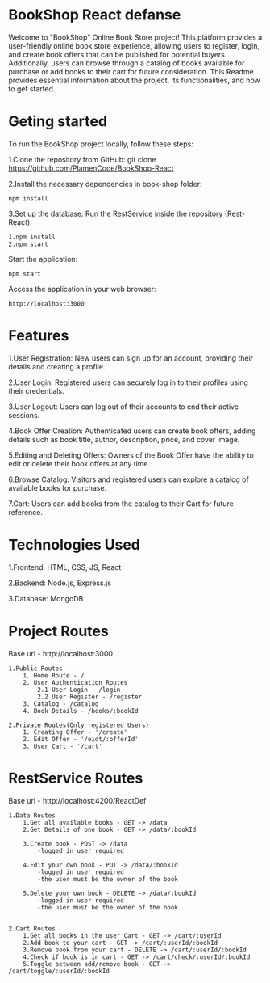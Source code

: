 # BookShop React defanse

Welcome to "BookShop" Online Book Store project! This platform provides a user-friendly online book store experience, allowing users to register, login, and create book offers that can be published for potential buyers. Additionally, users can browse through a catalog of books available for purchase or add books to their cart for future consideration. This Readme provides essential information about the project, its functionalities, and how to get started.

# Geting started

To run the BookShop project locally, follow these steps:

1.Clone the repository from 
GitHub: git clone <https://github.com/PlamenCode/BookShop-React>

2.Install the necessary dependencies in book-shop folder:

    npm install

3.Set up the database:
Run the RestService inside the repository (Rest-React): 

    1.npm install 
    2.npm start

Start the application:

    npm start

Access the application in your web browser:

    http://localhost:3000


# Features
1.User Registration: New users can sign up for an account, providing their details and creating a profile.

2.User Login: Registered users can securely log in to their profiles using their credentials.

3.User Logout: Users can log out of their accounts to end their active sessions.

4.Book Offer Creation: Authenticated users can create book offers, adding details such as book title, author, description, price, and cover image.

5.Editing and Deleting Offers: Owners of the Book Offer have the ability to edit or delete their book offers at any time.


6.Browse Catalog: Visitors and registered users can explore a catalog of available books for purchase.

7.Cart: Users can add books from the catalog to their Cart for future reference.

# Technologies Used
1.Frontend: HTML, CSS, JS, React

2.Backend: Node.js, Express.js

3.Database: MongoDB

# Project Routes
Base url - http://localhost:3000

    1.Public Routes
        1. Home Route - /
        2. User Authentication Routes
            2.1 User Login - /login
            2.2 User Register - /register
        3. Catalog - /catalog
        4. Book Details - /books/:bookId

    2.Private Routes(Only registered Users)
        1. Creating Offer - '/create'
        2. Edit Offer - '/eidt/:offerId'
        3. User Cart - '/cart'


# RestService Routes
Base url - http://localhost:4200/ReactDef

    1.Data Routes
        1.Get all available books - GET -> /data
        2.Get Details of one book - GET -> /data/:bookId

        3.Create book - POST -> /data
            -logged in user required

        4.Edit your own book - PUT -> /data/:bookId
            -logged in user required
            -the user must be the owner of the book

        5.Delete your own book - DELETE -> /data/:bookId
            -logged in user required
            -the user must be the owner of the book


    2.Cart Routes
        1.Get all books in the user Cart - GET -> /cart/:userId
        2.Add book to your cart - GET -> /cart/:userId/:bookId
        3.Remove book from your cart - DELETE -> /cart/:userId/:bookId
        4.Check if book is in cart - GET -> /cart/check/:userId/:bookId
        5.Toggle between add/remove book - GET -> /cart/toggle/:userId/:bookId
